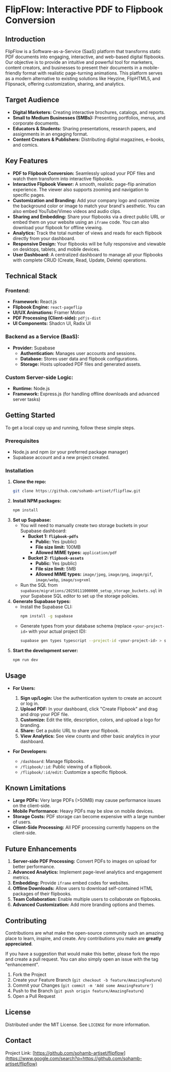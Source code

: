 
# FlipFlow: Interactive PDF to Flipbook Conversion

## Introduction

FlipFlow is a Software-as-a-Service (SaaS) platform that transforms static PDF documents into engaging, interactive, and web-based digital flipbooks. Our objective is to provide an intuitive and powerful tool for marketers, content creators, and businesses to present their documents in a mobile-friendly format with realistic page-turning animations. This platform serves as a modern alternative to existing solutions like Heyzine, FlipHTML5, and Flipsnack, offering customization, sharing, and analytics.

## Target Audience

  * **Digital Marketers:** Creating interactive brochures, catalogs, and reports.
  * **Small to Medium Businesses (SMBs):** Presenting portfolios, menus, and corporate documents.
  * **Educators & Students:** Sharing presentations, research papers, and assignments in an engaging format.
  * **Content Creators & Publishers:** Distributing digital magazines, e-books, and comics.

## Key Features

  * **PDF to Flipbook Conversion:** Seamlessly upload your PDF files and watch them transform into interactive flipbooks.
  * **Interactive Flipbook Viewer:** A smooth, realistic page-flip animation experience. The viewer also supports zooming and navigation to specific pages.
  * **Customization and Branding:** Add your company logo and customize the background color or image to match your brand's aesthetic. You can also embed YouTube/Vimeo videos and audio clips.
  * **Sharing and Embedding:** Share your flipbooks via a direct public URL or embed them on your website using an `iframe` code. You can also download your flipbook for offline viewing.
  * **Analytics:** Track the total number of views and reads for each flipbook directly from your dashboard.
  * **Responsive Design:** Your flipbooks will be fully responsive and viewable on desktops, tablets, and mobile devices.
  * **User Dashboard:** A centralized dashboard to manage all your flipbooks with complete CRUD (Create, Read, Update, Delete) operations.

## Technical Stack

### Frontend:

  * **Framework:** React.js
  * **Flipbook Engine:** `react-pageflip`
  * **UI/UX Animations:** Framer Motion
  * **PDF Processing (Client-side):** `pdfjs-dist`
  * **UI Components:** Shadcn UI, Radix UI

### Backend as a Service (BaaS):

  * **Provider:** Supabase
      * **Authentication:** Manages user accounts and sessions.
      * **Database:** Stores user data and flipbook configurations.
      * **Storage:** Hosts uploaded PDF files and generated assets.

### Custom Server-side Logic:

  * **Runtime:** Node.js
  * **Framework:** Express.js (for handling offline downloads and advanced server tasks)

## Getting Started

To get a local copy up and running, follow these simple steps.

### Prerequisites

  * Node.js and npm (or your preferred package manager)
  * Supabase account and a new project created.

### Installation

1.  **Clone the repo:**
    ```sh
    git clone https://github.com/sohamb-artiset/flipflow.git
    ```
2.  **Install NPM packages:**
    ```sh
    npm install
    ```
3.  **Set up Supabase:**
      * You will need to manually create two storage buckets in your Supabase dashboard:
          * **Bucket 1: `flipbook-pdfs`**
              * **Public:** Yes (public)
              * **File size limit:** 100MB
              * **Allowed MIME types:** `application/pdf`
          * **Bucket 2: `flipbook-assets`**
              * **Public:** Yes (public)
              * **File size limit:** 5MB
              * **Allowed MIME types:** `image/jpeg`, `image/png`, `image/gif`, `image/webp`, `image/svg+xml`
      * Run the SQL from `supabase/migrations/20250111000000_setup_storage_buckets.sql` in your Supabase SQL editor to set up the storage policies.
4.  **Generate Supabase types:**
      * Install the Supabase CLI:
        ```sh
        npm install -g supabase
        ```
      * Generate types from your database schema (replace `<your-project-id>` with your actual project ID):
        ```sh
        supabase gen types typescript --project-id <your-project-id> > src/integrations/supabase/types.ts
        ```
5.  **Start the development server:**
    ```sh
    npm run dev
    ```

## Usage

  * **For Users:**

    1.  **Sign up/Login:** Use the authentication system to create an account or log in.
    2.  **Upload PDF:** In your dashboard, click "Create Flipbook" and drag and drop your PDF file.
    3.  **Customize:** Edit the title, description, colors, and upload a logo for branding.
    4.  **Share:** Get a public URL to share your flipbook.
    5.  **View Analytics:** See view counts and other basic analytics in your dashboard.

  * **For Developers:**

      * `/dashboard`: Manage flipbooks.
      * `/flipbook/:id`: Public viewing of a flipbook.
      * `/flipbook/:id/edit`: Customize a specific flipbook.

## Known Limitations

  * **Large PDFs:** Very large PDFs (\>50MB) may cause performance issues on the client-side.
  * **Mobile Performance:** Heavy PDFs may be slow on mobile devices.
  * **Storage Costs:** PDF storage can become expensive with a large number of users.
  * **Client-Side Processing:** All PDF processing currently happens on the client-side.

## Future Enhancements

1.  **Server-side PDF Processing:** Convert PDFs to images on upload for better performance.
2.  **Advanced Analytics:** Implement page-level analytics and engagement metrics.
3.  **Embedding:** Provide `iframe` embed codes for websites.
4.  **Offline Downloads:** Allow users to download self-contained HTML packages of their flipbooks.
5.  **Team Collaboration:** Enable multiple users to collaborate on flipbooks.
6.  **Advanced Customization:** Add more branding options and themes.

## Contributing

Contributions are what make the open-source community such an amazing place to learn, inspire, and create. Any contributions you make are **greatly appreciated**.

If you have a suggestion that would make this better, please fork the repo and create a pull request. You can also simply open an issue with the tag "enhancement".

1.  Fork the Project
2.  Create your Feature Branch (`git checkout -b feature/AmazingFeature`)
3.  Commit your Changes (`git commit -m 'Add some AmazingFeature'`)
4.  Push to the Branch (`git push origin feature/AmazingFeature`)
5.  Open a Pull Request

## License

Distributed under the MIT License. See `LICENSE` for more information.

## Contact

Project Link: [https://github.com/sohamb-artiset/flipflow](https://www.google.com/search?q=https://github.com/sohamb-artiset/flipflow)